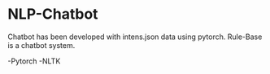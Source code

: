 # NLP-Chatbot

Chatbot has been developed with intens.json data using pytorch. Rule-Base is a chatbot system.

-Pytorch
-NLTK

